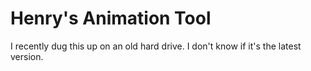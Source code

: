 # Henry's Animation Tool

I recently dug this up on an old hard drive. I don't know if it's the latest version.
